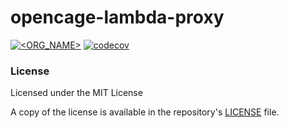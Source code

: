 # opencage-lambda-proxy

[![<ORG_NAME>](https://circleci.com/gh/tsamaya/opencage-lambda-proxy.svg?style=svg)](https://app.circleci.com/pipelines/github/tsamaya/opencage-lambda-proxy)
[![codecov](https://codecov.io/gh/tsamaya/opencage-lambda-proxy/branch/main/graph/badge.svg?token=ZL3PAW0Q3R)](https://codecov.io/gh/tsamaya/opencage-lambda-proxy)

### License

Licensed under the MIT License

A copy of the license is available in the repository's [LICENSE](LICENSE) file.
